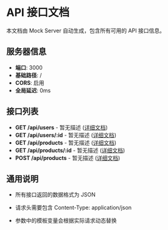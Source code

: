 # API 接口文档

本文档由 Mock Server 自动生成，包含所有可用的 API 接口信息。

## 服务器信息

- **端口**: 3000
- **基础路径**: /
- **CORS**: 启用
- **全局延迟**: 0ms

## 接口列表

- **GET /api/users** - 暂无描述 ([详细文档](get-api-users.md))
- **GET /api/users/:id** - 暂无描述 ([详细文档](get-api-users-id.md))
- **GET /api/products** - 暂无描述 ([详细文档](get-api-products.md))
- **GET /api/products/:id** - 暂无描述 ([详细文档](get-api-products-id.md))
- **POST /api/products** - 暂无描述 ([详细文档](post-api-products.md))

## 通用说明

- 所有接口返回的数据格式为 JSON

- 请求头需要包含 Content-Type: application/json

- 参数中的模板变量会根据实际请求动态替换
